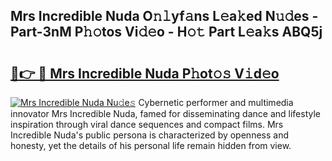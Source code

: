 ## Mrs Incredible Nuda O𝚗𝚕yf𝚊ns L𝚎a𝚔ed N𝚞𝚍es - Part-3nM P𝚑𝚘tos Vi𝚍𝚎o - H𝚘𝚝 Part L𝚎a𝚔s ABQ5j

# <h2><a href="http://kfd8i5.oniu.top/?m=Mrs+Incredible+Nuda">🔗👉 🔴 Mrs Incredible Nuda P𝚑ot𝚘𝚜 V𝚒d𝚎o</a></h2>

[![Mrs Incredible Nuda Nu𝚍e𝚜](https://i.imgur.com/0qMVB7G.gif)](http://kfd8i5.oniu.top/?m=Mrs+Incredible+Nuda)
Cybernetic performer and multimedia innovator Mrs Incredible Nuda, famed for disseminating dance and lifestyle inspiration through viral dance sequences and compact films. Mrs Incredible Nuda's public persona is characterized by openness and honesty, yet the details of his personal life remain hidden from view.  
